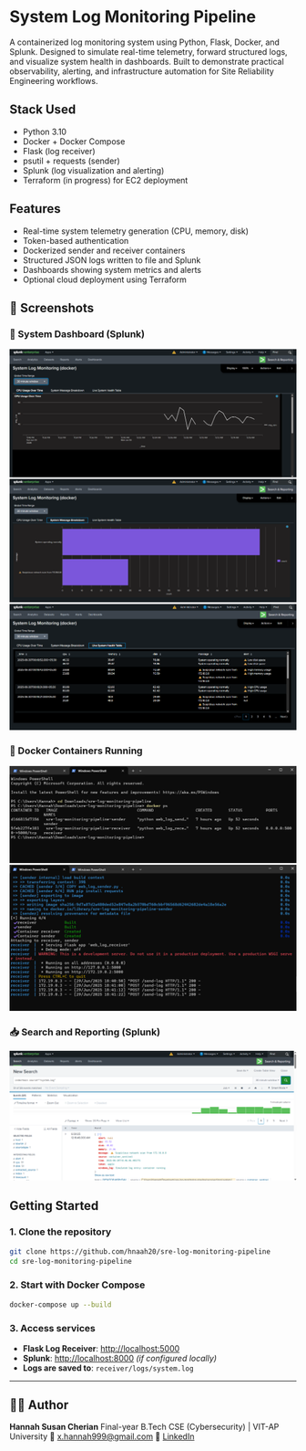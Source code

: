 # System Log Monitoring Pipeline

A containerized log monitoring system using Python, Flask, Docker, and Splunk. Designed to simulate real-time telemetry, forward structured logs, and visualize system health in dashboards. Built to demonstrate practical observability, alerting, and infrastructure automation for Site Reliability Engineering workflows.

## Stack Used

- Python 3.10
- Docker + Docker Compose
- Flask (log receiver)
- psutil + requests (sender)
- Splunk (log visualization and alerting)
- Terraform (in progress) for EC2 deployment

## Features

- Real-time system telemetry generation (CPU, memory, disk)
- Token-based authentication
- Dockerized sender and receiver containers
- Structured JSON logs written to file and Splunk
- Dashboards showing system metrics and alerts
- Optional cloud deployment using Terraform
  
## 🧪 Screenshots

### 🎯 System Dashboard (Splunk)
![CPU over Time](splunk_screenshots/cpu_usage.png)
![System Message Breakdown](splunk_screenshots/sys_msg_breakdown.png)
![System Health Table](splunk_screenshots/sys_health.png)

### 🐳 Docker Containers Running
![Docker ps output](splunk_screenshots/docker_ps.png)
![Docker logs](splunk_screenshots/docker_logs.png)

### 📥 Search and Reporting (Splunk)
![Splunk Searching](splunk_screenshots/splunk_search.png)


## Getting Started

### 1. Clone the repository

```bash
git clone https://github.com/hnaah20/sre-log-monitoring-pipeline
cd sre-log-monitoring-pipeline
````

### 2. Start with Docker Compose

```bash
docker-compose up --build
```

### 3. Access services

* **Flask Log Receiver**: [http://localhost:5000](http://localhost:5000)
* **Splunk**: [http://localhost:8000](http://localhost:8000) *(if configured locally)*
* **Logs are saved to**: `receiver/logs/system.log`

---

## 👩‍💻 Author

**Hannah Susan Cherian**
Final-year B.Tech CSE (Cybersecurity) | VIT-AP University
📧 [x.hannah999@gmail.com](mailto:x.hannah999@gmail.com)
🔗 [LinkedIn](https://linkedin.com/in/hannah-susan-cherian694317275)
